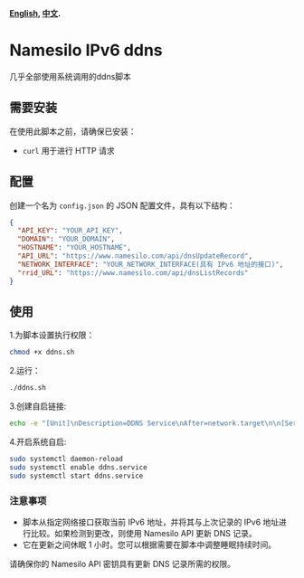 **[English](README.md), [中文](README_zh.md).**
# Namesilo IPv6 ddns

几乎全部使用系统调用的ddns脚本

## 需要安装

在使用此脚本之前，请确保已安装：

- `curl` 用于进行 HTTP 请求

## 配置

创建一个名为 `config.json` 的 JSON 配置文件，具有以下结构：

```json
{
  "API_KEY": "YOUR_API_KEY",
  "DOMAIN": "YOUR_DOMAIN",
  "HOSTNAME": "YOUR_HOSTNAME",
  "API_URL": "https://www.namesilo.com/api/dnsUpdateRecord",
  "NETWORK_INTERFACE": "YOUR_NETWORK_INTERFACE(具有 IPv6 地址的接口)",
  "rrid_URL": "https://www.namesilo.com/api/dnsListRecords"
}
```
## 使用
1.为脚本设置执行权限：
```bash
chmod +x ddns.sh
```
2.运行：
```bash
./ddns.sh
```

3.创建自启链接:
```bash
echo -e "[Unit]\nDescription=DDNS Service\nAfter=network.target\n\n[Service]\nType=simple\nExecStart=$(pwd)/ddns.sh\nWorkingDirectory=$(pwd)\nRestart=always\nUser=root\nGroup=root\n\n[Install]\nWantedBy=multi-user.target" | sudo tee /etc/systemd/system/ddns.service > /dev/null
```

4.开启系统自启:

```bash
sudo systemctl daemon-reload
sudo systemctl enable ddns.service
sudo systemctl start ddns.service
```

### 注意事项
- 脚本从指定网络接口获取当前 IPv6 地址，并将其与上次记录的 IPv6 地址进行比较。如果检测到更改，则使用 Namesilo API 更新 DNS 记录。
- 它在更新之间休眠 1 小时。您可以根据需要在脚本中调整睡眠持续时间。

请确保你的 Namesilo API 密钥具有更新 DNS 记录所需的权限。
